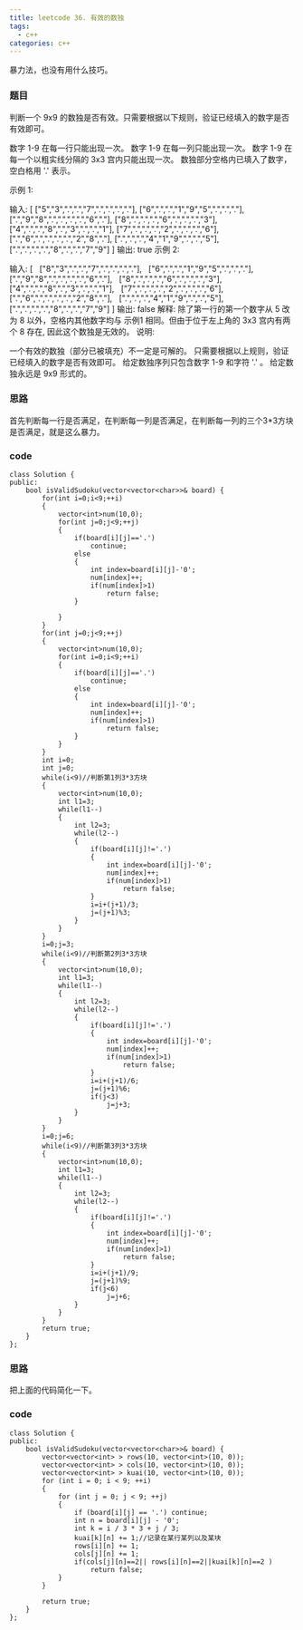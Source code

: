 ```yaml
---
title: leetcode 36. 有效的数独
tags:
  - c++ 
categories: c++ 
---
```

暴力法，也没有用什么技巧。

<!-- more -->

### 题目

判断一个 9x9 的数独是否有效。只需要根据以下规则，验证已经填入的数字是否有效即可。

数字 1-9 在每一行只能出现一次。
数字 1-9 在每一列只能出现一次。
数字 1-9 在每一个以粗实线分隔的 3x3 宫内只能出现一次。
数独部分空格内已填入了数字，空白格用 '.' 表示。

示例 1:

输入:
[
  ["5","3",".",".","7",".",".",".","."],
  ["6",".",".","1","9","5",".",".","."],
  [".","9","8",".",".",".",".","6","."],
  ["8",".",".",".","6",".",".",".","3"],
  ["4",".",".","8",".","3",".",".","1"],
  ["7",".",".",".","2",".",".",".","6"],
  [".","6",".",".",".",".","2","8","."],
  [".",".",".","4","1","9",".",".","5"],
  [".",".",".",".","8",".",".","7","9"]
]
输出: true
示例 2:

输入:
[
  ["8","3",".",".","7",".",".",".","."],
  ["6",".",".","1","9","5",".",".","."],
  [".","9","8",".",".",".",".","6","."],
  ["8",".",".",".","6",".",".",".","3"],
  ["4",".",".","8",".","3",".",".","1"],
  ["7",".",".",".","2",".",".",".","6"],
  [".","6",".",".",".",".","2","8","."],
  [".",".",".","4","1","9",".",".","5"],
  [".",".",".",".","8",".",".","7","9"]
]
输出: false
解释: 除了第一行的第一个数字从 5 改为 8 以外，空格内其他数字均与 示例1 相同。但由于位于左上角的 3x3 宫内有两个 8 存在, 因此这个数独是无效的。
说明:

一个有效的数独（部分已被填充）不一定是可解的。
只需要根据以上规则，验证已经填入的数字是否有效即可。
给定数独序列只包含数字 1-9 和字符 '.' 。
给定数独永远是 9x9 形式的。

### 思路

首先判断每一行是否满足，在判断每一列是否满足，在判断每一列的三个3*3方块是否满足，就是这么暴力。

### code

    class Solution {
	public:
	    bool isValidSudoku(vector<vector<char>>& board) {
	        for(int i=0;i<9;++i)
	        {
	            vector<int>num(10,0);
	            for(int j=0;j<9;++j)
	            {
	                if(board[i][j]=='.')
	                    continue;
	                else
	                {
	                    int index=board[i][j]-'0';
	                    num[index]++;
	                    if(num[index]>1)
	                        return false;
	                }
	                
	            }
	        }
	        for(int j=0;j<9;++j)
	        {
	            vector<int>num(10,0);
	            for(int i=0;i<9;++i)
	            {
	                if(board[i][j]=='.')
	                    continue;
	                else
	                {
	                    int index=board[i][j]-'0';
	                    num[index]++;
	                    if(num[index]>1)
	                        return false;
	                }
	            }  
	        }
	        int i=0;
	        int j=0;
	        while(i<9)//判断第1列3*3方块
	        {
	            vector<int>num(10,0);
	            int l1=3;
	            while(l1--)
	            {
	                int l2=3;
	                while(l2--)
	                {
	                    if(board[i][j]!='.')
	                    {
	                        int index=board[i][j]-'0';
	                        num[index]++;
	                        if(num[index]>1)
	                            return false;
	                    }
	                    i=i+(j+1)/3;
	                    j=(j+1)%3;
	                }
	            }
	        }
	        i=0;j=3;
	        while(i<9)//判断第2列3*3方块
	        {
	            vector<int>num(10,0);
	            int l1=3;
	            while(l1--)
	            {
	                int l2=3;
	                while(l2--)
	                {
	                    if(board[i][j]!='.')
	                    {
	                        int index=board[i][j]-'0';
	                        num[index]++;
	                        if(num[index]>1)
	                            return false;
	                    }
	                    i=i+(j+1)/6;
	                    j=(j+1)%6;
	                    if(j<3)
	                        j=j+3;
	                }
	            }
	        }
	        i=0;j=6;
	        while(i<9)//判断第3列3*3方块
	        {
	            vector<int>num(10,0);
	            int l1=3;
	            while(l1--)
	            {
	                int l2=3;
	                while(l2--)
	                {
	                    if(board[i][j]!='.')
	                    {
	                        int index=board[i][j]-'0';
	                        num[index]++;
	                        if(num[index]>1)
	                            return false;
	                    }
	                    i=i+(j+1)/9;
	                    j=(j+1)%9;
	                    if(j<6)
	                        j=j+6;
	                }
	            }
	        }
	        return true;
	    }
	};

### 思路

把上面的代码简化一下。

### code

    class Solution {
	public:
	    bool isValidSudoku(vector<vector<char>>& board) {
	        vector<vector<int> > rows(10, vector<int>(10, 0));
	        vector<vector<int> > cols(10, vector<int>(10, 0));
	        vector<vector<int> > kuai(10, vector<int>(10, 0));
	        for (int i = 0; i < 9; ++i)
	        {
	            for (int j = 0; j < 9; ++j) 
	            {
	                if (board[i][j] == '.') continue;
	                int n = board[i][j] - '0';
	                int k = i / 3 * 3 + j / 3;
	                kuai[k][n] += 1;//记录在某行某列以及某块
	                rows[i][n] += 1;
	                cols[j][n] += 1;
	                if(cols[j][n]==2|| rows[i][n]==2||kuai[k][n]==2 )
	                    return false;
	            }
	        }
	
	        return true;
	    }
	};